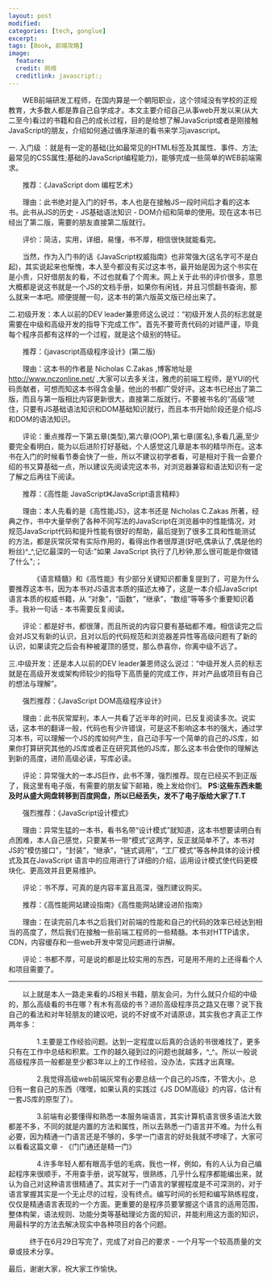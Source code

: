 ```yaml
---
layout: post
modified:
categories: [tech, gonglue]
excerpt:
tags: [Book, 前端攻略]
image:
  feature:
  credit: 网络
  creditlink: javascript:;
---
```


　　WEB前端研发工程师，在国内算是一个朝阳职业，这个领域没有学校的正规教育，大多数人都是靠自己自学成才。本文主要介绍自己从事web开发以来(从大二至今)看过的书籍和自己的成长过程，目的是给想了解JavaScript或者是刚接触JavaScript的朋友，介绍如何通过循序渐进的看书来学习javascript。



一. 入门级 ：就是有一定的基础(比如最常见的HTML标签及其属性、事件、方法;最常见的CSS属性;基础的JavaScript编程能力)，能够完成一些简单的WEB前端需求。

　　推荐：《JavaScript dom 编程艺术》

　　理由：此书绝对是入门的好书，本人也是在接触JS一段时间后才看的这本书。此书从JS的历史 - JS基础语法知识 - DOM介绍和简单的使用。现在这本书已经出了第二版，需要的朋友直接第二版就行。

　　评价：简洁，实用，详细，易懂，书不厚，相信很快就能看完。

　　当然，作为入门书的话《JavaScript权威指南》也非常强大(这名字可不是白起)，其实说起来也惭愧，本人至今都没有买过这本书，最开始是因为这个书实在是小贵，只好借朋友的看，不过也就看了个周末。网上关于此书的评价很多，意思大概都是说这书就是一个JS的文档手册，如果你有闲钱，并且习惯翻书查询，那么就来一本吧。顺便提醒一句，这本书的第六版英文版已经出来了。



二.初级开发：本人以前的DEV leader兼恩师这么说过：“初级开发人员的标志就是需要在中级和高级开发的指导下完成工作”。首先不要苛责代码的对错严谨，毕竟每个程序员都有这样的一个过程，就是这个级别的特征。

　　推荐：《javascript高级程序设计》(第二版)

 　　理由：这本书的作者是 Nicholas C.Zakas ,博客地址是 http://www.nczonline.net/ ,大家可以去多关注，雅虎的前端工程师，是YUI的代码贡献者，可想而知这本书得含金量，他出的书都广受好评。这本书已经出了第二版，而且与第一版相比内容更新很大，直接第二版就行。不要被书名的“高级”唬住，只要有JS基础语法知识和DOM基础知识就行，而且本书开始阶段还是介绍JS和DOM的语法知识。

　　评论：重点推荐一下第五章(类型),第六章(OOP),第七章(匿名),多看几遍,至少要完全看明白，能为以后进阶打好基础，个人感觉这几章是本书的精华所在。这本书在入门的时候看节奏会快了一些，所以不建议初学者看，可是相对于我一会要介绍的书又算基础一点，所以建议先阅读完这本书，对浏览器兼容和语法知识有一定了解之后再往下阅读。



　　推荐：《高性能 JavaScript》《JavaScript语言精粹》

　　理由：本人先看的是《高性能JS》，这本书还是 Nicholas C.Zakas 所著，经典之作，书中大量举例了各种不同写法的JavaScript在浏览器中的性能情况，对规范JavaScript代码和提升性能有很好的帮助，最后提到了很多工具和性能测试的方法，都是灰常灰常有实际作用的，看得出作者很厚道(好吧,偶承认了,偶是他的粉丝)^_^,记忆最深的一句话:"如果 JavaScript 执行了几秒钟,那么很可能是你做错了什么";；

　　　　《语言精髓》和《高性能》有少部分关键知识都重复提到了，可是为什么要推荐这本书，因为本书对JS语言本质的描述太棒了，这是一本介绍JavaScript语言本质的权威书籍，从 “对象”，“函数”，“继承”，“数组”等等多个重要知识着手。我补一句话 - 本书需要反复阅读。

　　评论：都是好书，都很薄，而且所说的内容只要有基础都不难。相信读完之后会对JS又有新的认识，且对以后的代码规范和浏览器差异性等高级问题有了新的认识，如果读完之后会有种被灌顶的感觉，那么恭喜你，你离中级不远了。



三.中级开发：还是本人以前的DEV leader兼恩师这么说过：“中级开发人员的标志就是在高级开发或架构师较少的指导下高质量的完成工作，并对产品或项目有自己的想法与理解”。

　　强烈推荐：《JavaScript DOM高级程序设计》

　　理由：此书灰常犀利，本人一共看了近半年的时间，已反复阅读多次。说实话，这本书的翻译一般，代码也有少许错误，可是这不影响这本书的强大，通过学习本书，可以理解一个JS的库如何产生，自己动手写一个简单的自己的JS库，如果你打算研究其他的JS库或者正在研究其他的JS库，那么这本书会使你的理解达到新的高度，进阶高级必读，写库必读。

　　评论：异常强大的一本JS巨作，此书不薄，强烈推荐。现在已经买不到正版了，我这里有电子版，有需要的朋友留下邮箱，晚上发给你们。
    **PS:这些东西未能及时从盛大网盘转移到百度网盘，所以已经丢失，发不了电子版给大家了T.T**


　　强烈推荐：《JavaScript设计模式》

　　理由：异常生猛的一本书，看书名带“设计模式”就知道，这本书想要读明白有点困难，本人自己感觉，只要某书一带“模式”这两字，反正就简单不了。本书对JS的“模仿接口”，“封装”，“继承”，“链式调用”，“工厂模式”等各种具体的设计模式及其在JavaScript 语言中的应用进行了详细的介绍，运用设计模式使代码更模块化、更高效并且更易维护。

　　评论：书不厚，可真的是内容丰富且高深，强烈建议购买。

　　推荐：《高性能网站建设指南》《高性能网站建设进阶指南》

　　理由：在读完前几本书之后我们对前端的性能和自己的代码的效率已经达到相当的高度了，然后我们在接触一些前端工程师的一些精髓。本书对HTTP请求，CDN，内容缓存和一些web开发中常见问题进行讲解。

　　评论：书都不厚，可是说的都是比较实用的东西，可是用不用的上还得看个人和项目需要了。

---

　　以上就是本人一路走来看的JS相关书籍，朋友会问，为什么就只介绍的中级的，那么高级看的书在哪？有木有高级的书？进阶高级程序员之路又在哪？说下我自己的看法和对年轻朋友的建议吧，说的不好或不对请原谅，其实我也才真正工作两年多：

　　　　1.主要是工作经验问题。达到一定程度以后真的合适的书很难找了，更多只有在工作中总结和积累。工作的越久碰到过的问题也就越多，^_^。所以一般说高级程序员一般都是至少都3年以上的工作经验，没办法，实践才出真理。

　　　　2.我觉得高级web前端灰常有必要总结一个自己的JS库，不管大小，总归有一套自己的东西（嘿嘿，如果认真的实践过《JS DOM高级》的内容，估计有一套JS库的原型了）。

　　　　3.前端有必要懂得和熟悉一本服务端语言，其实计算机语言很多语法大致都差不多，不同的就是内置的方法和属性，所以去熟悉一门语言并不难。为什么有必要，因为精通一门语言还是不够的，多学一门语言的好处我就不啰嗦了，大家可以看看这篇文章 - 《门门通还是精一门》

　　　　4.许多年轻人都有眼高手低的毛病，我也一样，例如，有的人认为自己编起程序来很顺手，不用查手册，说写就写，很熟练，几乎什么程序都能编出来，就认为自己对这种语言很精通了。其实对于一门语言的掌握程度是不可深测的，对于语言掌握其实是一个无止尽的过程，没有终点。编写时间的长短和编写熟练程度，仅仅是精通语言表现的一个方面。更重要的是程序员要掌握这个语言的适用范围，整体构架，语法规则、功能分类等基础理论方面的知识，并能利用这方面的知识，用最科学的方法去解决现实中各种项目的各个问题。

　　　终于在6月29日写完了，完成了对自己的要求 - 一个月写一个较高质量的文章或技术分享。

最后，谢谢大家，祝大家工作愉快。
